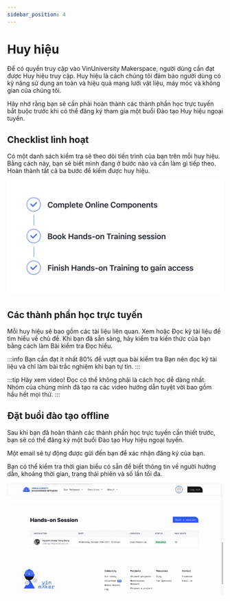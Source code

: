 ```yaml
---
sidebar_position: 4
---
```


# Huy hiệu

Để có quyền truy cập vào VinUniversity Makerspace, người dùng cần đạt được Huy hiệu truy cập. Huy hiệu là cách chúng tôi đảm bảo người dùng có kỹ năng sử dụng an toàn và hiệu quả mạng lưới vật liệu, máy móc và không gian của chúng tôi.

Hãy nhớ rằng bạn sẽ cần phải hoàn thành các thành phần học trực tuyến bắt buộc trước khi có thể đăng ký tham gia một buổi Đào tạo Huy hiệu ngoại tuyến.

## Checklist linh hoạt

Có một danh sách kiểm tra sẽ theo dõi tiến trình của bạn trên mỗi huy hiệu. Bằng cách này, bạn sẽ biết mình đang ở bước nào và cần làm gì tiếp theo. Hoàn thành tất cả ba bước để kiếm được huy hiệu.

![](/img/getting-started/checklist.png)

## Các thành phần học trực tuyến

Mỗi huy hiệu sẽ bao gồm các tài liệu liên quan. Xem hoặc Đọc kỹ tài liệu để tìm hiểu về chủ đề. Khi bạn đã sẵn sàng, hãy kiểm tra kiến thức của bạn bằng cách làm Bài kiểm tra Đọc hiểu.

:::info Bạn cần đạt ít nhất 80% để vượt qua bài kiểm tra
Bạn nên đọc kỹ tài liệu và chỉ làm bài trắc nghiệm khi bạn tự tin.
:::

:::tip Hãy xem video!
Đọc có thể không phải là cách học dễ dàng nhất. Nhóm của chúng mình đã tạo ra các video hướng dẫn tuyệt vời bao gồm hầu hết mọi thứ.
:::


## Đặt buổi đào tạo offline

Sau khi bạn đã hoàn thành các thành phần học trực tuyến cần thiết trước, bạn sẽ có thể đăng ký một buổi Đào tạo Huy hiệu ngoại tuyến.

Một email sẽ tự động được gửi đến bạn để xác nhận đăng ký của bạn.

Bạn có thể kiểm tra thời gian biểu có sẵn để biết thông tin về người hướng dẫn, khoảng thời gian, trạng thái phiên và số lần tối đa.

![](/img/getting-started/booking.gif)
